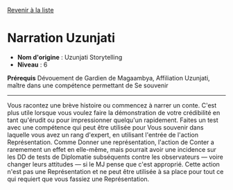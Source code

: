 [Revenir à la liste](list.md)

# Narration Uzunjati

 * **Nom d'origine** : Uzunjati Storytelling
 * **Niveau** : 6


<p><span id="ctl00_MainContent_DetailedOutput"><strong>Prérequis</strong> Dévouement de Gardien de Magaambya, Affiliation Uzunjati, maître dans une compétence permettant de Se souvenir<br></span></p>
<hr>
<p>Vous racontez une brève histoire ou commencez à narrer un conte. C'est plus utile lorsque vous voulez faire la démonstration de votre crédibilité en tant qu'érudit ou pour impressionner quelqu'un rapidement. Faites un test avec une compétence qui peut être utilisée pour Vous souvenir dans laquelle vous avez un rang d'expert, en utilisant l'entrée de l'action Représentation. Comme Donner une représentation, l'action de Conter a raremement un effet en elle-même, mais pourrait avoir une incidence sur les DD de tests de Diplomatie subséquents contre les observateurs — voire changer leurs attitudes — si le MJ pense que c'est approprié. Cette action n'est pas une Représentation et ne peut être utilisée à sa place pour tout ce qui requiert que vous fassiez une Représentation.&nbsp;&nbsp;</p>